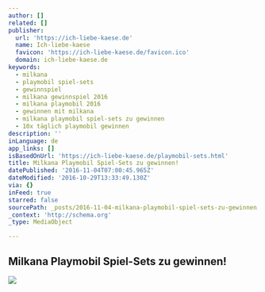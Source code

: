 ```yaml
---
author: []
related: []
publisher:
  url: 'https://ich-liebe-kaese.de'
  name: Ich-liebe-kaese
  favicon: 'https://ich-liebe-kaese.de/favicon.ico'
  domain: ich-liebe-kaese.de
keywords:
  - milkana
  - playmobil spiel-sets
  - gewinnspiel
  - milkana gewinnspiel 2016
  - milkana playmobil 2016
  - gewinnen mit milkana
  - milkana playmobil spiel-sets zu gewinnen
  - 10x täglich playmobil gewinnen
description: ''
inLanguage: de
app_links: []
isBasedOnUrl: 'https://ich-liebe-kaese.de/playmobil-sets.html'
title: Milkana Playmobil Spiel-Sets zu gewinnen!
datePublished: '2016-11-04T07:00:45.965Z'
dateModified: '2016-10-29T13:33:49.130Z'
via: {}
inFeed: true
starred: false
sourcePath: _posts/2016-11-04-milkana-playmobil-spiel-sets-zu-gewinnen.md
_context: 'http://schema.org'
_type: MediaObject

---
```

<article style=""><h1>Milkana Playmobil Spiel-Sets zu gewinnen!</h1><img src="https://ich-liebe-kaese.de/uploads/tx_jhopengraphprotocol/SFD-16275_Gewinnspiel_Playmobil-Baumhaus_Q4_2016_Facebook-Post.jpg" /></article>